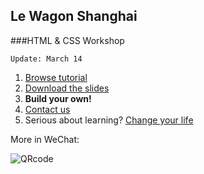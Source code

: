 ## Le Wagon Shanghai

###HTML & CSS Workshop

`Update: March 14`

1. [Browse tutorial](https://tgenaitay.github.io/xnode/)
2. [Download the slides](https://github.com/tgenaitay/xnode/raw/gh-pages/Le-Wagon-Landing-page-March-14-Shanghai.pdf)
3. **Build your own!**
3. [Contact us](mailto:shanghai@lewagon.org)
4. Serious about learning? [Change your life](http://www.lewagon.com/shanghai)

More in WeChat:

![QRcode](https://tgenaitay.github.io/landing/images/QRCodeLeWagon.gif)

